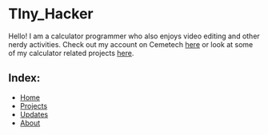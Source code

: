 # TIny_Hacker

Hello! I am a calculator programmer who also enjoys video editing and other nerdy activities. Check out my account on Cemetech [here](https://www.cemetech.net/forum/profile.php?mode=viewprofile&u=30499) or
look at some of my calculator related projects [here](https://www.ticalc.org/archives/files/authors/117/11706.html). 

## Index:
* [Home](https://c3productions.github.io)
* [Projects](https://c3productions.github.io/projects)
* [Updates](https://c3productions.github.io/updates)
* [About](https://c3productions.github.io/about)
